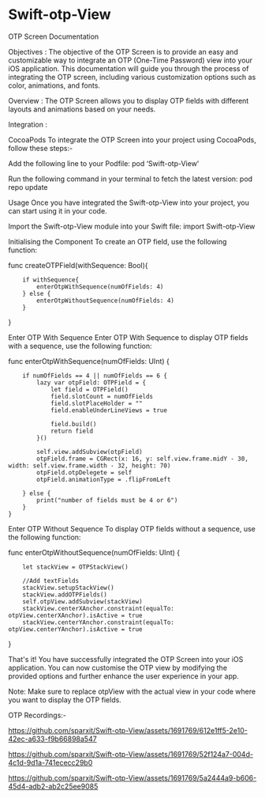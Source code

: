 # Swift-otp-View
OTP Screen Documentation

Objectives :
The objective of the OTP Screen is to provide an easy and customizable way to integrate an OTP (One-Time Password) view into your iOS application. This documentation will guide you through the process of integrating the OTP screen, including various customization options such as color, animations, and fonts.

Overview :
The OTP Screen allows you to display OTP fields with different layouts and animations based on your needs.

Integration :

CocoaPods
To integrate the OTP Screen into your project using CocoaPods, follow these steps:-

Add the following line to your Podfile:
pod ‘Swift-otp-View'

Run the following command in your terminal to fetch the latest version:
pod repo update

Usage
Once you have integrated the Swift-otp-View into your project, you can start using it in your code.

Import the Swift-otp-View module into your Swift file:
import Swift-otp-View

Initialising the Component
To create an OTP field, use the following function:

func createOTPField(withSequence: Bool){

        if withSequence{
            enterOtpWithSequence(numOfFields: 4)
        } else {
            enterOtpWithoutSequence(numOfFields: 4)
        }
 }

Enter OTP With Sequence
Enter OTP With Sequence to display OTP fields with a sequence, use the following function:

func enterOtpWithSequence(numOfFields: UInt) {

        if numOfFields == 4 || numOfFields == 6 {
            lazy var otpField: OTPField = {
                let field = OTPField()
                field.slotCount = numOfFields
                field.slotPlaceHolder = ""
                field.enableUnderLineViews = true
                
                field.build()
                return field
            }()
            
            self.view.addSubview(otpField)
            otpField.frame = CGRect(x: 16, y: self.view.frame.midY - 30, width: self.view.frame.width - 32, height: 70)
            otpField.otpDelegete = self
            otpField.animationType = .flipFromLeft
            
        } else {
            print("number of fields must be 4 or 6")
        }
    }


Enter OTP Without Sequence
To display OTP fields without a sequence, use the following function:

func enterOtpWithoutSequence(numOfFields: UInt) {

        let stackView = OTPStackView()
                
        //Add textFields
        stackView.setupStackView()
        stackView.addOTPFields()
        self.otpView.addSubview(stackView)
        stackView.centerXAnchor.constraint(equalTo: otpView.centerXAnchor).isActive = true
        stackView.centerYAnchor.constraint(equalTo: otpView.centerYAnchor).isActive = true
 }

That's it! You have successfully integrated the OTP Screen into your iOS application. You can now customise the OTP view by modifying the provided options and further enhance the user experience in your app.

Note: Make sure to replace otpView with the actual view in your code where you want to display the OTP fields.


OTP Recordings:-

https://github.com/sparxit/Swift-otp-View/assets/1691769/612e1ff5-2e10-42ec-a633-f9b66898a547



https://github.com/sparxit/Swift-otp-View/assets/1691769/52f124a7-004d-4c1d-9d1a-741ececc29b0



https://github.com/sparxit/Swift-otp-View/assets/1691769/5a2444a9-b606-45d4-adb2-ab2c25ee9085

